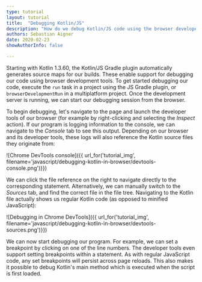 ```yaml
---
type: tutorial
layout: tutorial
title:  "Debugging Kotlin/JS"
description: "How do we debug Kotlin/JS code using the browser developer tools?"
authors: Sebastian Aigner
date: 2020-02-23
showAuthorInfo: false

---
```


Starting with Kotlin 1.3.60, the Kotlin/JS Gradle plugin automatically generates source maps for our builds. These enable support for debugging our code using browser development tools. To get started debugging our code, execute the `run` task in a project using the JS Gradle plugin, or `browserDevelopmentRun` in a multiplatform project. Once the development server is running, we can start our debugging session from the browser.

To begin debugging, let's navigate to the page and launch the developer tools of our browser (for example by right-clicking and selecting the _Inspect_ action). If our program is logging information to the console, we can navigate to the _Console_ tab to see this output. Depending on our browser and its developer tools, these logs will also reference the Kotlin source files they originate from:

![Chrome DevTools console]({{ url_for('tutorial_img', filename='javascript/debugging-kotlin-in-browser/devtools-console.png')}})


We can click the file reference on the right to navigate directly to the corresponding statement. Alternatively, we can manually switch to the _Sources_ tab, and find the correct file in the file tree. Navigating to the Kotlin file actually shows us regular Kotlin code (as opposed to minified JavaScript):

![Debugging in Chrome DevTools]({{ url_for('tutorial_img', filename='javascript/debugging-kotlin-in-browser/devtools-sources.png')}})

We can now start debugging our program. For example, we can set a breakpoint by clicking on one of the line numbers. The developer tools even support setting breakpoints within a statement. As with regular JavaScript code, any set breakpoints will persist across page reloads. This also makes it possible to debug Kotlin's main method which is executed when the script is first loaded.

<!-- TODO: Debugging Node.js – awaiting https://youtrack.jetbrains.com/issue/WEB-43747 -->